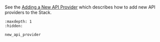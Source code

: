 
```{include} ../../../CONTRIBUTING.md
```

See the [Adding a New API Provider](new_api_provider.md) which describes how to add new API providers to the Stack.



```{toctree}
:maxdepth: 1
:hidden:

new_api_provider
```
